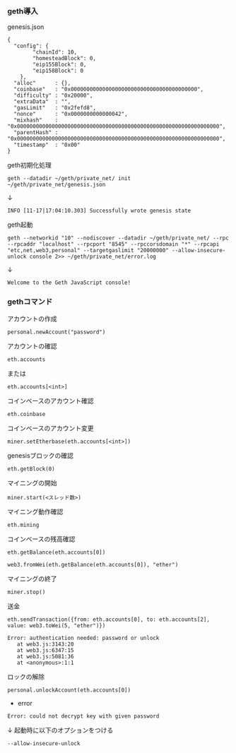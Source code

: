 ### geth導入
genesis.json
```
{
  "config": {
        "chainId": 10,
        "homesteadBlock": 0,
        "eip155Block": 0,
        "eip158Block": 0
    },
  "alloc"      : {},
  "coinbase"   : "0x0000000000000000000000000000000000000000",
  "difficulty" : "0x20000",
  "extraData"  : "",
  "gasLimit"   : "0x2fefd8",
  "nonce"      : "0x0000000000000042",
  "mixhash"    : "0x0000000000000000000000000000000000000000000000000000000000000000",
  "parentHash" : "0x0000000000000000000000000000000000000000000000000000000000000000",
  "timestamp"  : "0x00"
}
```

geth初期化処理
```
geth --datadir ~/geth/private_net/ init ~/geth/private_net/genesis.json
```
↓
```
INFO [11-17|17:04:10.303] Successfully wrote genesis state
```

geth起動
```
geth --networkid "10" --nodiscover --datadir ~/geth/private_net/ --rpc --rpcaddr "localhost" --rpcport "8545" --rpccorsdomain "*" --rpcapi "etc,net,web3,personal" --targetgaslimit "20000000" --allow-insecure-unlock console 2>> ~/geth/private_net/error.log
```
↓
```
Welcome to the Geth JavaScript console!
```

### gethコマンド
アカウントの作成
 ```
 personal.newAccount("password")
 ```
 アカウントの確認
 ```
 eth.accounts
 ```
 または
 ```
 eth.accounts[<int>]
 ```
 
 コインベースのアカウント確認
 ```
 eth.coinbase
 ```
 コインベースのアカウント変更
 ```
 miner.setEtherbase(eth.accounts[<int>])
 ```
 genesisブロックの確認
 ```
 eth.getBlock(0)
 ```
 マイニングの開始
 ```
 miner.start(<スレッド数>)
 ```
 マイニング動作確認
 ```
 eth.mining
 ```
 コインベースの残高確認
 ```
 eth.getBalance(eth.accounts[0])
 ```
 ```
 web3.fromWei(eth.getBalance(eth.accounts[0]), "ether")
 ```
 マイニングの終了
 ```
 miner.stop()
 ```
 送金
 ```
 eth.sendTransaction({from: eth.accounts[0], to: eth.accounts[2], value: web3.toWei(5, "ether")})
 
 Error: authentication needed: password or unlock
    at web3.js:3143:20
    at web3.js:6347:15
    at web3.js:5081:36
    at <anonymous>:1:1
 ```
 ロックの解除
 ```
 personal.unlockAccount(eth.accounts[0])
 ```
 - error
 ```
 Error: could not decrypt key with given password
 ```
 ↓
 起動時に以下のオプションをつける
 ```
 --allow-insecure-unlock
 ```
 
 
